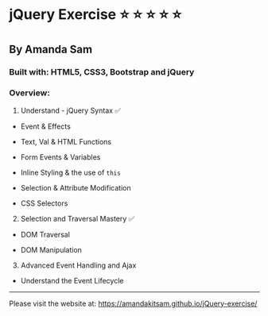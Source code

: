 # jQuery Exercise :star: :star: :star: :star: :star:

## By Amanda Sam

### Built with: HTML5, CSS3, Bootstrap and jQuery

### Overview:

1. Understand - jQuery Syntax :white_check_mark:

- Event & Effects

- Text, Val & HTML Functions

- Form Events & Variables

- Inline Styling & the use of `this`

- Selection & Attribute Modification

- CSS Selectors

2. Selection and Traversal Mastery :white_check_mark:

- DOM Traversal

- DOM Manipulation

3. Advanced Event Handling and Ajax

- Understand the Event Lifecycle

---
Please visit the website at: https://amandakitsam.github.io/jQuery-exercise/
